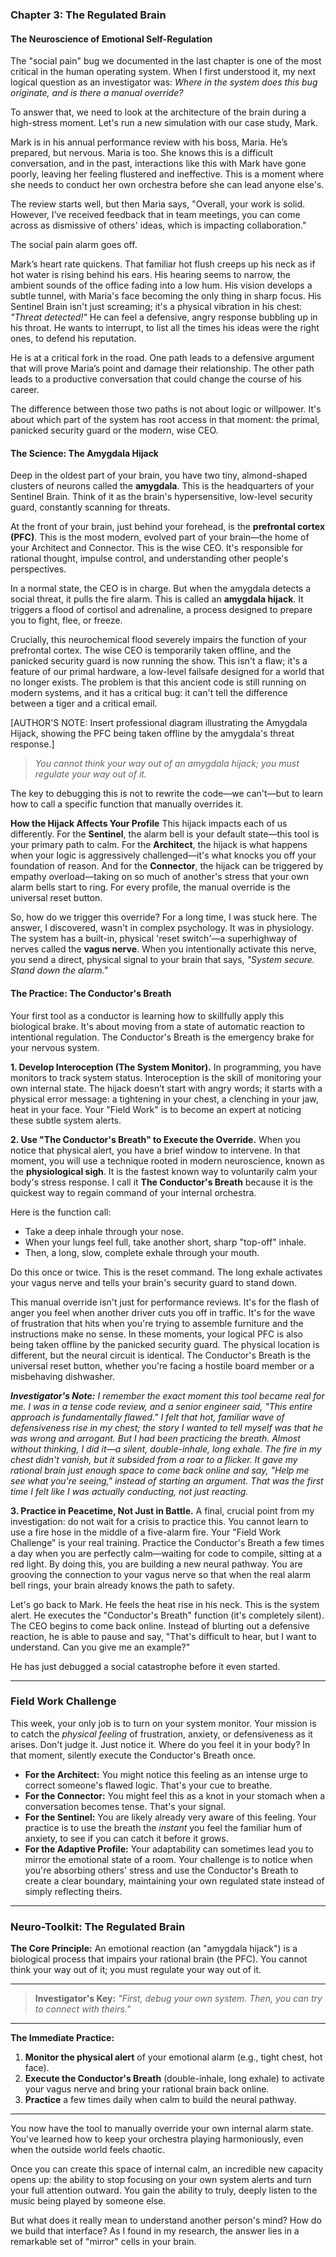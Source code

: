 ### **Chapter 3: The Regulated Brain**
#### The Neuroscience of Emotional Self-Regulation

The "social pain" bug we documented in the last chapter is one of the most critical in the human operating system. When I first understood it, my next logical question as an investigator was: *Where in the system does this bug originate, and is there a manual override?*

To answer that, we need to look at the architecture of the brain during a high-stress moment. Let's run a new simulation with our case study, Mark.

Mark is in his annual performance review with his boss, Maria. He’s prepared, but nervous. Maria is too. She knows this is a difficult conversation, and in the past, interactions like this with Mark have gone poorly, leaving her feeling flustered and ineffective. This is a moment where she needs to conduct her own orchestra before she can lead anyone else's.

The review starts well, but then Maria says, "Overall, your work is solid. However, I’ve received feedback that in team meetings, you can come across as dismissive of others' ideas, which is impacting collaboration."

The social pain alarm goes off.

Mark’s heart rate quickens. That familiar hot flush creeps up his neck as if hot water is rising behind his ears. His hearing seems to narrow, the ambient sounds of the office fading into a low hum. His vision develops a subtle tunnel, with Maria's face becoming the only thing in sharp focus. His Sentinel Brain isn't just screaming; it's a physical vibration in his chest: *"Threat detected!"* He can feel a defensive, angry response bubbling up in his throat. He wants to interrupt, to list all the times his ideas were the right ones, to defend his reputation.

He is at a critical fork in the road. One path leads to a defensive argument that will prove Maria’s point and damage their relationship. The other path leads to a productive conversation that could change the course of his career.

The difference between those two paths is not about logic or willpower. It's about which part of the system has root access in that moment: the primal, panicked security guard or the modern, wise CEO.

#### **The Science: The Amygdala Hijack**

Deep in the oldest part of your brain, you have two tiny, almond-shaped clusters of neurons called the **amygdala**. This is the headquarters of your Sentinel Brain. Think of it as the brain's hypersensitive, low-level security guard, constantly scanning for threats.

At the front of your brain, just behind your forehead, is the **prefrontal cortex (PFC)**. This is the most modern, evolved part of your brain—the home of your Architect and Connector. This is the wise CEO. It's responsible for rational thought, impulse control, and understanding other people's perspectives.

In a normal state, the CEO is in charge. But when the amygdala detects a social threat, it pulls the fire alarm. This is called an **amygdala hijack**. It triggers a flood of cortisol and adrenaline, a process designed to prepare you to fight, flee, or freeze.

Crucially, this neurochemical flood severely impairs the function of your prefrontal cortex. The wise CEO is temporarily taken offline, and the panicked security guard is now running the show. This isn't a flaw; it's a feature of our primal hardware, a low-level failsafe designed for a world that no longer exists. The problem is that this ancient code is still running on modern systems, and it has a critical bug: it can't tell the difference between a tiger and a critical email.

[AUTHOR'S NOTE: Insert professional diagram illustrating the Amygdala Hijack, showing the PFC being taken offline by the amygdala's threat response.]

> *You cannot think your way out of an amygdala hijack; you must regulate your way out of it.*

The key to debugging this is not to rewrite the code—we can't—but to learn how to call a specific function that manually overrides it.

**How the Hijack Affects Your Profile**
This hijack impacts each of us differently. For the **Sentinel**, the alarm bell is your default state—this tool is your primary path to calm. For the **Architect**, the hijack is what happens when your logic is aggressively challenged—it's what knocks you off your foundation of reason. And for the **Connector**, the hijack can be triggered by empathy overload—taking on so much of another's stress that your own alarm bells start to ring. For every profile, the manual override is the universal reset button.

So, how do we trigger this override? For a long time, I was stuck here. The answer, I discovered, wasn't in complex psychology. It was in physiology. The system has a built-in, physical 'reset switch'—a superhighway of nerves called the **vagus nerve**. When you intentionally activate this nerve, you send a direct, physical signal to your brain that says, *"System secure. Stand down the alarm."*

#### **The Practice: The Conductor's Breath**

Your first tool as a conductor is learning how to skillfully apply this biological brake. It's about moving from a state of automatic reaction to intentional regulation. The Conductor's Breath is the emergency brake for your nervous system.

**1. Develop Interoception (The System Monitor).**
In programming, you have monitors to track system status. Interoception is the skill of monitoring your own internal state. The hijack doesn’t start with angry words; it starts with a physical error message: a tightening in your chest, a clenching in your jaw, heat in your face. Your "Field Work" is to become an expert at noticing these subtle system alerts.

**2. Use "The Conductor's Breath" to Execute the Override.**
When you notice that physical alert, you have a brief window to intervene. In that moment, you will use a technique rooted in modern neuroscience, known as the **physiological sigh**. It is the fastest known way to voluntarily calm your body's stress response. I call it **The Conductor's Breath** because it is the quickest way to regain command of your internal orchestra.

Here is the function call:
*   Take a deep inhale through your nose.
*   When your lungs feel full, take another short, sharp "top-off" inhale.
*   Then, a long, slow, complete exhale through your mouth.

Do this once or twice. This is the reset command. The long exhale activates your vagus nerve and tells your brain's security guard to stand down.

This manual override isn't just for performance reviews. It's for the flash of anger you feel when another driver cuts you off in traffic. It's for the wave of frustration that hits when you're trying to assemble furniture and the instructions make no sense. In these moments, your logical PFC is also being taken offline by the panicked security guard. The physical location is different, but the neural circuit is identical. The Conductor's Breath is the universal reset button, whether you're facing a hostile board member or a misbehaving dishwasher.

***Investigator's Note:*** *I remember the exact moment this tool became real for me. I was in a tense code review, and a senior engineer said, "This entire approach is fundamentally flawed." I felt that hot, familiar wave of defensiveness rise in my chest; the story I wanted to tell myself was that he was wrong and arrogant. But I had been practicing the breath. Almost without thinking, I did it—a silent, double-inhale, long exhale. The fire in my chest didn't vanish, but it subsided from a roar to a flicker. It gave my rational brain just enough space to come back online and say, "Help me see what you're seeing," instead of starting an argument. That was the first time I felt like I was actually conducting, not just reacting.*

**3. Practice in Peacetime, Not Just in Battle.**
A final, crucial point from my investigation: do not wait for a crisis to practice this. You cannot learn to use a fire hose in the middle of a five-alarm fire. Your "Field Work Challenge" is your real training. Practice the Conductor's Breath a few times a day when you are perfectly calm—waiting for code to compile, sitting at a red light. By doing this, you are building a new neural pathway. You are grooving the connection to your vagus nerve so that when the real alarm bell rings, your brain already knows the path to safety.

Let's go back to Mark. He feels the heat rise in his neck. This is the system alert. He executes the "Conductor's Breath" function (it's completely silent). The CEO begins to come back online. Instead of blurting out a defensive reaction, he is able to pause and say, "That's difficult to hear, but I want to understand. Can you give me an example?"

He has just debugged a social catastrophe before it even started.

---
### **Field Work Challenge**

This week, your only job is to turn on your system monitor. Your mission is to catch the *physical feeling* of frustration, anxiety, or defensiveness as it arises. Don't judge it. Just notice it. Where do you feel it in your body? In that moment, silently execute the Conductor's Breath once.

*   **For the Architect:** You might notice this feeling as an intense urge to correct someone's flawed logic. That's your cue to breathe.
*   **For the Connector:** You might feel this as a knot in your stomach when a conversation becomes tense. That's your signal.
*   **For the Sentinel:** You are likely already very aware of this feeling. Your practice is to use the breath the *instant* you feel the familiar hum of anxiety, to see if you can catch it before it grows.
*   **For the Adaptive Profile:** Your adaptability can sometimes lead you to mirror the emotional state of a room. Your challenge is to notice when you're absorbing others' stress and use the Conductor's Breath to create a clear boundary, maintaining your own regulated state instead of simply reflecting theirs.

---
### **Neuro-Toolkit: The Regulated Brain**

**The Core Principle:**
An emotional reaction (an "amygdala hijack") is a biological process that impairs your rational brain (the PFC). You cannot think your way out of it; you must regulate your way out of it.

---

> **Investigator's Key:**
> *"First, debug your own system. Then, you can try to connect with theirs."*

---

**The Immediate Practice:**
1.  **Monitor the physical alert** of your emotional alarm (e.g., tight chest, hot face).
2.  **Execute the Conductor's Breath** (double-inhale, long exhale) to activate your vagus nerve and bring your rational brain back online.
3.  **Practice** a few times daily when calm to build the neural pathway.

---

You now have the tool to manually override your own internal alarm state. You've learned how to keep your orchestra playing harmoniously, even when the outside world feels chaotic.

Once you can create this space of internal calm, an incredible new capacity opens up: the ability to stop focusing on your own system alerts and turn your full attention outward. You gain the ability to truly, deeply listen to the music being played by someone else.

But what does it really mean to understand another person's mind? How do we build that interface? As I found in my research, the answer lies in a remarkable set of "mirror" cells in your brain.
      